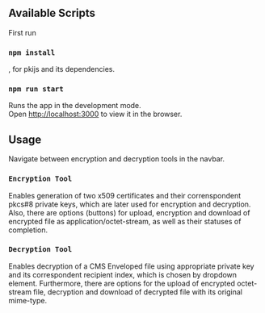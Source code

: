 
## Available Scripts

First run 

### `npm install`

, for pkijs and its dependencies.

### `npm run start`

Runs the app in the development mode.\
Open [http://localhost:3000](http://localhost:3000) to view it in the browser.

## Usage

Navigate between encryption and decryption tools in the navbar.

### `Encryption Tool`

Enables generation of two x509 certificates and their correnspondent pkcs#8 private keys, which are later used for encryption and decryption.
Also, there are options (buttons) for upload, encryption and download of encrypted file as application/octet-stream, as well as their statuses of completion.

### `Decryption Tool`

Enables decryption of a CMS Enveloped file using appropriate private key and its correspondent recipient index, which is chosen by dropdown element.
Furthermore, there are options for the upload of encrypted octet-stream file, decryption and download of decrypted file with its original mime-type.
